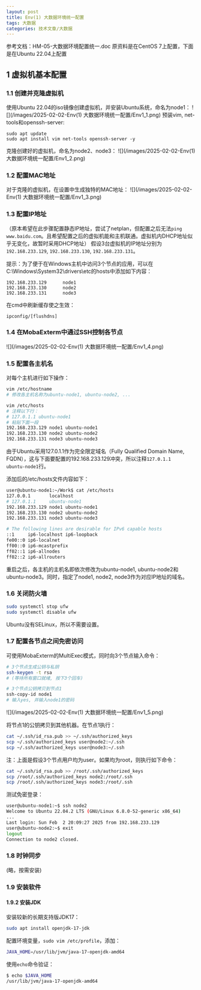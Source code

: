 ```yaml
---
layout: post
title: Env(1) 大数据环境统一配置
tags: 大数据
categories: 技术文章/大数据
---
```


参考文档：HM-05-大数据环境配置统一.doc
原资料是在CentOS 7上配置，下面是在Ubuntu 22.04上配置

## 1 虚拟机基本配置

### 1.1 创建并克隆虚拟机

使用Ubuntu 22.04的iso镜像创建虚拟机，并安装Ubuntu系统，命名为node1：
![](/images/2025-02-02-Env(1) 大数据环境统一配置/Env1_1.png)
预装vim, net-tools和openssh-server:
```
sudo apt update
sudo apt install vim net-tools openssh-server -y
```
克隆创建好的虚拟机，命名为node2、node3：
![](/images/2025-02-02-Env(1) 大数据环境统一配置/Env1_2.png)

### 1.2 配置MAC地址

对于克隆的虚拟机，在设置中生成独特的MAC地址：
![](/images/2025-02-02-Env(1) 大数据环境统一配置/Env1_3.png)

### 1.3 配置IP地址

（原本希望在此步骤配置静态IP地址，尝试了netplan，但配置之后无法`ping www.baidu.com`。且希望配置之后的虚拟机能和主机联通。虚拟机内DHCP地址似乎无变化，故暂时采用DHCP地址）
假设3台虚拟机的IP地址分别为`192.168.233.129`, `192.168.233.130`, `192.168.233.131`。

提示：为了便于在Windows主机中访问3个节点的应用，可以在C:\Windows\System32\drivers\etc的hosts中添加如下内容：
```
192.168.233.129      node1
192.168.233.130      node2
192.168.233.131      node3
```
在cmd中刷新缓存使之生效：
```
ipconfig/[flushdns]
```
### 1.4 在MobaExterm中通过SSH控制各节点

![](/images/2025-02-02-Env(1) 大数据环境统一配置/Env1_4.png)

### 1.5 配置各主机名

对每个主机进行如下操作：
```sh
vim /etc/hostname
# 修改各主机名称为ubuntu-node1, ubuntu-node2, ...

vim /etc/hosts
# 注释以下行：
# 127.0.1.1 ubuntu-node1
# 粘贴下面一段
192.168.233.129 node1 ubuntu-node1
192.168.233.130 node2 ubuntu-node2
192.168.233.131 node3 ubuntu-node3
```
由于Ubuntu采用127.0.1.1作为完全限定域名（Fully Qualified Domain Name, FQDN），这与下面要配置的192.168.233.129冲突，所以注释`127.0.1.1   ubuntu-node1`行。

添加后的/etc/hosts文件内容如下：
```sh
user@ubuntu-node1:~/Work$ cat /etc/hosts
127.0.0.1       localhost
# 127.0.1.1     ubuntu-node1
192.168.233.129 node1 ubuntu-node1
192.168.233.130 node2 ubuntu-node2
192.168.233.131 node3 ubuntu-node3

# The following lines are desirable for IPv6 capable hosts
::1     ip6-localhost ip6-loopback
fe00::0 ip6-localnet
ff00::0 ip6-mcastprefix
ff02::1 ip6-allnodes
ff02::2 ip6-allrouters
```

重启之后，各主机的主机名即依次修改为ubuntu-node1, ubuntu-node2和ubuntu-node3。同时，指定了node1, node2, node3作为对应IP地址的域名。
### 1.6 关闭防火墙
```sh
sudo systemctl stop ufw
sudo systemctl disable ufw
```
Ubuntu没有SELinux，所以不需要设置。

### 1.7 配置各节点之间免密访问

可使用MobaExterm的MultiExec模式，同时向3个节点输入命令：
```sh
# 3个节点生成公钥与私钥
ssh-keygen -t rsa
# (等待所有窗口就绪, 按下3个回车)

# 3个节点公钥拷贝到节点1
ssh-copy-id node1
# 输入yes, 并输入node1的密码
```
![](/images/2025-02-02-Env(1) 大数据环境统一配置/Env1_5.png)

将节点1的公钥拷贝到其他机器。在节点1执行：
```sh
cat ~/.ssh/id_rsa.pub >> ~/.ssh/authorized_keys
scp ~/.ssh/authorized_keys user@node2:~/.ssh
scp ~/.ssh/authorized_keys user@node3:~/.ssh
```
注：上面是假设3个节点用户均为user。如果均为root，则执行如下命令：
```sh
cat ~/.ssh/id_rsa.pub >> /root/.ssh/authorized_keys
scp /root/.ssh/authorized_keys node2:/root/.ssh
scp /root/.ssh/authorized_keys node3:/root/.ssh
```
测试免密登录：
```sh
user@ubuntu-node1:~$ ssh node2
Welcome to Ubuntu 22.04.2 LTS (GNU/Linux 6.8.0-52-generic x86_64)
...
Last login: Sun Feb  2 20:09:27 2025 from 192.168.233.129
user@ubuntu-node2:~$ exit
logout
Connection to node2 closed.
```
### 1.8 时钟同步
(略，按需安装)

### 1.9 安装软件

#### 1.9.2 安装JDK

安装较新的长期支持版JDK17：
```sh
sudo apt install openjdk-17-jdk
```
配置环境变量，`sudo vim /etc/profile`，添加：
```sh
JAVA_HOME=/usr/lib/jvm/java-17-openjdk-amd64
```
使用`echo`命令验证：
```sh
$ echo $JAVA_HOME
/usr/lib/jvm/java-17-openjdk-amd64
```
